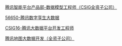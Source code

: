 [腾讯智能平台产品部-数据模型工程师（CSIG全资子公司）](https://careers.tencent.com/jobdesc.html?postId=1557212583981752320)

[56650-腾讯数字孪生大数据](https://careers.tencent.com/jobdesc.html?postId=1574607161764356096)

[CSIG16-腾讯大数据平台开发工程师](https://careers.tencent.com/jobdesc.html?postId=1544922416222838784)

[腾讯地图大数据开发（全资子公司）](https://m.zhipin.com/mpa/html/weijd/weijd-job/e88100d6cd8c212d1XF83dq9FlRW?date8=20221221&sid=tosee_jd_f7952af7cf3e79321nd739y5EFE~&fromSource=2)
